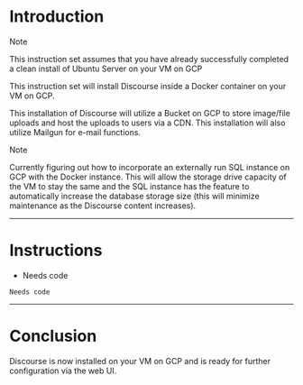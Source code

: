 # Introduction
> [!NOTE]
> This instruction set assumes that you have already successfully completed a clean install of Ubuntu Server on your VM on GCP

This instruction set will install Discourse inside a Docker container on your VM on GCP.

This installation of Discourse will utilize a Bucket on GCP to store image/file uploads and host the uploads to users via a CDN. This installation will also utilize Mailgun for e-mail functions.

> [!NOTE]
> Currently figuring out how to incorporate an externally run SQL instance on GCP with the Docker instance. This will allow the storage drive capacity of the VM to stay the same and the SQL instance has the feature to automatically increase the database storage size (this will minimize maintenance as the Discourse content increases).
-----
# Instructions

* Needs code
```
Needs code
```
-----
# Conclusion
Discourse is now installed on your VM on GCP and is ready for further configuration via the web UI.

